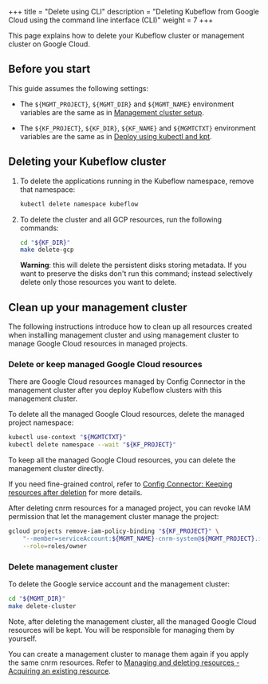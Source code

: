 +++
title = "Delete using CLI"
description = "Deleting Kubeflow from Google Cloud using the command line interface (CLI)"
weight = 7
+++

This page explains how to delete your Kubeflow cluster or management cluster on
Google Cloud.

## Before you start

This guide assumes the following settings:

* The `${MGMT_PROJECT}`, `${MGMT_DIR}` and `${MGMT_NAME}` environment variables
  are the same as in [Management cluster setup](../management-setup#environment-variables).

* The `${KF_PROJECT}`, `${KF_DIR}`, `${KF_NAME}` and `${MGMTCTXT}` environment variables
  are the same as in [Deploy using kubectl and kpt](../deploy-cli#environment-variables).

## Deleting your Kubeflow cluster

1. To delete the applications running in the Kubeflow namespace, remove that namespace:

    ```bash
    kubectl delete namespace kubeflow
    ```

1. To delete the cluster and all GCP resources, run the following commands:

    ```bash
    cd "${KF_DIR}"
    make delete-gcp
    ```

    **Warning**: this will delete the persistent disks storing metadata. If you want to preserve the disks don't run this command;
    instead selectively delete only those resources you want to delete.

## Clean up your management cluster

The following instructions introduce how to clean up all resources created when
installing management cluster and using management cluster to manage Google
Cloud resources in managed projects.

### Delete or keep managed Google Cloud resources

There are Google Cloud resources managed by Config Connector in the
management cluster after you deploy Kubeflow clusters with this management
cluster.

To delete all the managed Google Cloud resources, delete the managed project namespace:

```bash
kubectl use-context "${MGMTCTXT}"
kubectl delete namespace --wait "${KF_PROJECT}"
```

To keep all the managed Google Cloud resources, you can delete the management
cluster directly.

If you need fine-grained control, refer to
[Config Connector: Keeping resources after deletion](https://cloud.google.com/config-connector/docs/how-to/managing-deleting-resources#keeping_resources_after_deletion)
for more details.

After deleting cnrm resources for a managed project, you can revoke IAM permission
that let the management cluster manage the project:

```bash
gcloud projects remove-iam-policy-binding "${KF_PROJECT}" \
    "--member=serviceAccount:${MGMT_NAME}-cnrm-system@${MGMT_PROJECT}.iam.gserviceaccount.com" \
    --role=roles/owner
```

### Delete management cluster

To delete the Google service account and the management cluster:

```bash
cd "${MGMT_DIR}"
make delete-cluster
```

Note, after deleting the management cluster, all the managed Google Cloud
resources will be kept. You will be responsible for managing them by yourself.

You can create a management cluster to manage them again if you apply the same
cnrm resources. Refer to [Managing and deleting resources - Acquiring an existing resource](https://cloud.google.com/config-connector/docs/how-to/managing-deleting-resources#acquiring_an_existing_resource).
